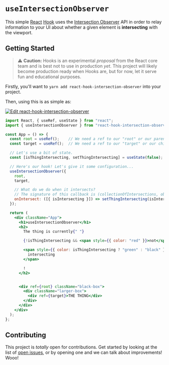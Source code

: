 # `useIntersectionObserver`
This simple [React](https://reactjs.org/) [Hook](https://reactjs.org/docs/hooks-intro.html) uses the [Intersection Observer](https://developer.mozilla.org/en-US/docs/Web/API/Intersection_Observer_API) API in order to relay information to your UI about whether a given element is **intersecting** with the viewport.

## Getting Started

> ⚠ **Caution:** Hooks is an experimental _proposal_ from the React core team and is best not to use in production _yet_. This project will likely become production ready when Hooks are, but for now, let it serve fun and educational purposes.

Firstly, you'll want to `yarn add react-hook-intersection-observer` into your project.

Then, using this is as simple as:

[![Edit react-hook-intersection-observer](https://codesandbox.io/static/img/play-codesandbox.svg)](https://codesandbox.io/s/r45lrl8rzm)

```jsx
import React, { useRef, useState } from "react";
import { useIntersectionObserver } from "react-hook-intersection-observer";

const App = () => {
  const root = useRef();    // We need a ref to our "root" or our parent,
  const target = useRef();  // We need a ref to our "target" or our child-to-watch,

  // Let's use a bit of state.
  const [isThingIntersecting, setThingIntersecting] = useState(false);

  // Here's our hook! Let's give it some configuration...
  useIntersectionObserver({
    root,
    target,

    // What do we do when it intersects?
    // The signature of this callback is (collectionOfIntersections, observerElement).
    onIntersect: ([{ isIntersecting }]) => setThingIntersecting(isIntersecting)
  });

  return (
    <div className="App">
      <h1>useIntersectionObserver</h1>
      <h2>
        The thing is currently{" "}

        {!isThingIntersecting && <span style={{ color: "red" }}>not</span>}{" "}

        <span style={{ color: isThingIntersecting ? "green" : "black" }}>
          intersecting
        </span>

        !
      </h2>


      <div ref={root} className="black-box">
        <div className="larger-box">
          <div ref={target}>THE THING</div>
        </div>
      </div>
    </div>
  );
};
```

## Contributing

This project is _totally_ open for contributions. Get started by looking at the list of [open issues](https://github.com/tejasq/react-hook-intersection-observer/issues), or by opening one and we can talk about improvements! Wooo!